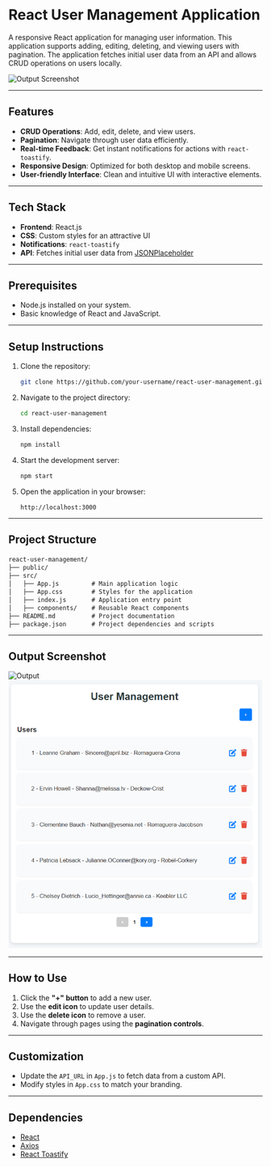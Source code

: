 
# React User Management Application

A responsive React application for managing user information. This application supports adding, editing, deleting, and viewing users with pagination. The application fetches initial user data from an API and allows CRUD operations on users locally.

![Output Screenshot](./output-screenshot.png) <!-- Replace with the actual path to your output image -->

---

## Features

- **CRUD Operations**: Add, edit, delete, and view users.
- **Pagination**: Navigate through user data efficiently.
- **Real-time Feedback**: Get instant notifications for actions with `react-toastify`.
- **Responsive Design**: Optimized for both desktop and mobile screens.
- **User-friendly Interface**: Clean and intuitive UI with interactive elements.

---

## Tech Stack

- **Frontend**: React.js
- **CSS**: Custom styles for an attractive UI
- **Notifications**: `react-toastify`
- **API**: Fetches initial user data from [JSONPlaceholder](https://jsonplaceholder.typicode.com)

---

## Prerequisites

- Node.js installed on your system.
- Basic knowledge of React and JavaScript.

---

## Setup Instructions

1. Clone the repository:
   ```bash
   git clone https://github.com/your-username/react-user-management.git
   ```
2. Navigate to the project directory:
   ```bash
   cd react-user-management
   ```
3. Install dependencies:
   ```bash
   npm install
   ```
4. Start the development server:
   ```bash
   npm start
   ```
5. Open the application in your browser:
   ```
   http://localhost:3000
   ```

---

## Project Structure

```plaintext
react-user-management/
├── public/
├── src/
│   ├── App.js         # Main application logic
│   ├── App.css        # Styles for the application
│   ├── index.js       # Application entry point
│   ├── components/    # Reusable React components
├── README.md          # Project documentation
├── package.json       # Project dependencies and scripts
```

---

## Output Screenshot

![Output](./output-screenshot.png)![alt text](image.png) <!-- Add your screenshot here -->

---

## How to Use

1. Click the **"+" button** to add a new user.
2. Use the **edit icon** to update user details.
3. Use the **delete icon** to remove a user.
4. Navigate through pages using the **pagination controls**.

---

## Customization

- Update the `API_URL` in `App.js` to fetch data from a custom API.
- Modify styles in `App.css` to match your branding.

---

## Dependencies

- [React](https://reactjs.org/)
- [Axios](https://axios-http.com/)
- [React Toastify](https://fkhadra.github.io/react-toastify/)

